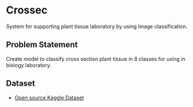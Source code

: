 # Crossec

System for supporting plant tissue laboratory by using Image classification.

## Problem Statement

Create model to classify cross section plant tissue in 8 classes for using in biology laboratory.






## Dataset

 - [Open source Kaggle Dataset](https://www.kaggle.com/datasets/earthwttw/plant-tissue-cross-section-dataset?sort=votes)


